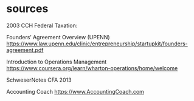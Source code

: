 # sources

2003 CCH Federal Taxation:

Founders’ Agreement Overview (UPENN)
https://www.law.upenn.edu/clinic/entrepreneurship/startupkit/founders-agreement.pdf

Introduction to Operations Management
https://www.coursera.org/learn/wharton-operations/home/welcome

SchweserNotes CFA 2013

Accounting Coach
https://www.AccountingCoach.com